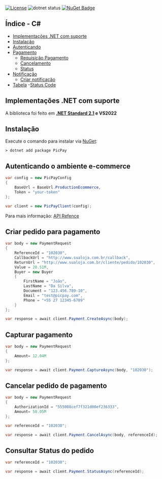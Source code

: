 [![License](https://img.shields.io/badge/license-MIT-green)](./LICENSE)
![dotnet status](https://github.com/matmiranda/picpay-dotnet/actions/workflows/dotnet.yml/badge.svg?event=push)
[![NuGet Badge](https://buildstats.info/nuget/PicPay)](https://www.nuget.org/packages/PicPay)

## Índice - C#
- [Implementações .NET com suporte](#implementações-net-com-suporte)
- [Instalação](#instalação)
- [Autenticando](#autenticando-o-ambiente-e-commerce)
- [Pagamento](#pagamento)
  - [Requisição Pagamento](#requisição-pagamento)
  - [Cancelamento](#cancelamento)
  - [Status](#status)
- [Notificação](#notificação)
  - [Criar notificação](#criar-notificação)
- [Tabela](#tabela)
  -[Status Code](#status-code)

## Implementações .NET com suporte
A biblioteca foi feito em **[.NET Standard 2.1](https://learn.microsoft.com/pt-br/dotnet/standard/net-standard?tabs=net-standard-2-1) e  VS2022**

## Instalação
Execute o comando para instalar via [NuGet](https://www.nuget.org/packages/PicPay/):

```.net cli
> dotnet add package PicPay
```

## Autenticando o ambiente e-commerce
```C#
var config = new PicPayConfig
{
    BaseUrl = BaseUrl.ProductionEcommerce,
    Token = "your-token"
};

var client = new PicPayClient(config);
```
Para mais informação: [API Refence](https://picpay.github.io/picpay-docs-digital-payments/checkout/resources/api-reference)


## Criar pedido para pagamento

```C#
var body = new PaymentRequest
{
    ReferenceId = "102030",
    CallbackUrl = "http://www.sualoja.com.br/callback",
    ReturnUrl = "http://www.sualoja.com.br/cliente/pedido/102030",
    Value = 20.51M,
    Buyer = new Buyer
    {
        FirstName = "João",
        LastName = "Da Silva",
        Document = "123.456.789-10",
        Email = "test@picpay.com",
        Phone = "+55 27 12345-6789"
    }
};

var response = await client.Payment.CreateAsync(body);
```
## Capturar pagamento

```C#
var body = new PaymentRequest
{
    Amount= 12.04M
};

var response = await client.Payment.CaptureAsync(body, "102030");
```
## Cancelar pedido de pagamento
```C#
var body = new PaymentRequest
{
    AuthorizationId = "555008cef7f321d00ef236333",
    Amount= 50.05M
};

var referenceId = "102030";

var response = await client.Payment.CancelAsync(body, referenceId);
```

## Consultar Status do pedido
```C#
var referenceId = "102030";

var response = await client.Payment.StatusAsync(referenceId);
```
